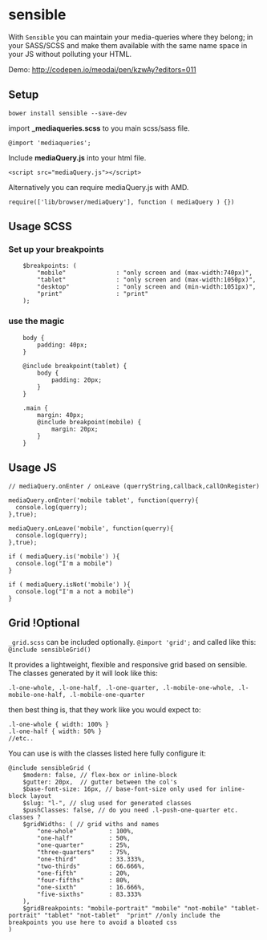 # sensible

With `Sensible` you can maintain your media-queries where they belong; in your SASS/SCSS and make them available with the same name space in your JS without polluting your HTML. 

Demo: http://codepen.io/meodai/pen/kzwAy?editors=011

## Setup
`bower install sensible --save-dev`

import **_mediaqueries.scss** to you main scss/sass file.
	
	@import 'mediaqueries';
	
Include **mediaQuery.js** into your html file.
	
	<script src="mediaQuery.js"></script>

Alternatively you can require mediaQuery.js with AMD.

	require(['lib/browser/mediaQuery'], function ( mediaQuery ) {})


## Usage SCSS

### Set up your breakpoints

		$breakpoints: (
  			"mobile"              : "only screen and (max-width:740px)",
  			"tablet"              : "only screen and (max-width:1050px)",
  			"desktop"             : "only screen and (min-width:1051px)",
  			"print"               : "print"
		);
		
### use the magic 
		
		body {
			padding: 40px;
		}
		
		@include breakpoint(tablet) {
			body {
				padding: 20px;
			}
		}
		
		.main {
			margin: 40px;
			@include breakpoint(mobile) {
				margin: 20px;
			}
		}
		


## Usage JS

    // mediaQuery.onEnter / onLeave (querryString,callback,callOnRegister)

    mediaQuery.onEnter('mobile tablet', function(querry){
      console.log(querry);
    },true);

    mediaQuery.onLeave('mobile', function(querry){
      console.log(querry);
    },true);

    if ( mediaQuery.is('mobile') ){
      console.log("I'm a mobile")
    }

    if ( mediaQuery.isNot('mobile') ){
      console.log("I'm a not a mobile")
    }

## Grid !Optional
`_grid.scss` can be included optionally. `@import 'grid';` and called like this: `@include sensibleGrid()`

 It provides a lightweight, flexible and responsive grid based on sensible. The classes generated by it will look like this:

	.l-one-whole, .l-one-half, .l-one-quarter, .l-mobile-one-whole, .l-mobile-one-half, .l-mobile-one-quarter

then best thing is, that they work like you would expect to: 

	.l-one-whole { width: 100% }
	.l-one-half { width: 50% }
	//etc..

You can use is with the classes listed here fully configure it:

	@include sensibleGrid (
    	$modern: false, // flex-box or inline-block
    	$gutter: 20px,	// gutter between the col's
    	$base-font-size: 16px, // base-font-size only used for inline-block layout
    	$slug: "l-", // slug used for generated classes
    	$pushClasses: false, // do you need .l-push-one-quarter etc. classes ?
    	$gridWidths: ( // grid withs and names
        	"one-whole"         : 100%,
        	"one-half"          : 50%,
        	"one-quarter"       : 25%,
        	"three-quarters"    : 75%,
        	"one-third"         : 33.333%,
        	"two-thirds"        : 66.666%,
        	"one-fifth"         : 20%,
        	"four-fifths"       : 80%,
        	"one-sixth"         : 16.666%,
        	"five-sixths"       : 83.333%
    	),
    	$gridBreakpoints: "mobile-portrait" "mobile" "not-mobile" "tablet-portrait" "tablet" "not-tablet"  "print" //only include the breakpoints you use here to avoid a bloated css
	)
